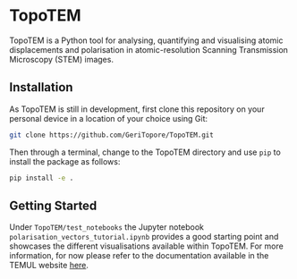 # TopoTEM
TopoTEM is a Python tool for analysing, quantifying and visualising atomic displacements and polarisation in atomic-resolution Scanning Transmission Microscopy (STEM) images.

## Installation
As TopoTEM is still in development, first clone this repository on your personal device in a location of your choice using Git:

```bash
git clone https://github.com/GeriTopore/TopoTEM.git
```

Then through a terminal, change to the TopoTEM directory and use `pip` to install the package as follows:

```bash
pip install -e .
```

## Getting Started
Under `TopoTEM/test_notebooks` the Jupyter notebook `polarisation_vectors_tutorial.ipynb` provides a good starting point and showcases the different visualisations available within TopoTEM. For more information, for now please refer to the documentation available in the TEMUL website [here](https://temul-toolkit.readthedocs.io/en/latest/polarisation_vectors_tutorial.html#).

